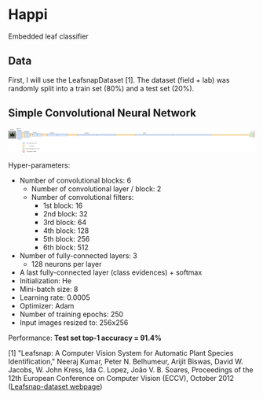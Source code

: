 # Happi
Embedded leaf classifier

## Data
First, I will use the LeafsnapDataset [1].
The dataset (field + lab) was randomly split into a train set (80%) and a test set (20%).

## Simple Convolutional Neural Network
![simpleclassifier architecture](img/simpleclassifier.png)

Hyper-parameters:
* Number of convolutional blocks: 6
  * Number of convolutional layer / block: 2
  * Number of convolutional filters:
    * 1st block: 16
    * 2nd block: 32
    * 3rd block: 64
    * 4th block: 128
    * 5th block: 256
    * 6th block: 512
* Number of fully-connected layers: 3
  * 128 neurons per layer
* A last fully-connected layer (class evidences) + softmax
* Initialization: He
* Mini-batch size: 8
* Learning rate: 0.0005
* Optimizer: Adam
* Number of training epochs: 250
* Input images resized to: 256x256

Performance: **Test set top-1 accuracy = 91.4%**

[1] "Leafsnap: A Computer Vision System for Automatic Plant Species Identification,"
Neeraj Kumar, Peter N. Belhumeur, Arijit Biswas, David W. Jacobs, W. John Kress, Ida C. Lopez, João V. B. Soares,
Proceedings of the 12th European Conference on Computer Vision (ECCV),
October 2012 ([Leafsnap-dataset webpage](http://leafsnap.com/))

